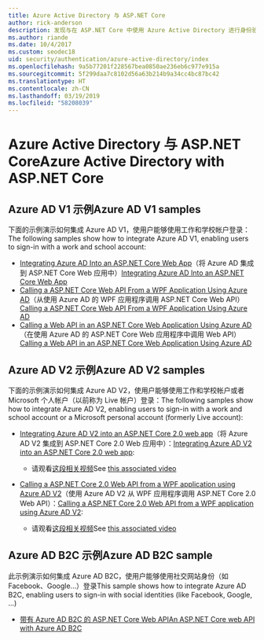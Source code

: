 ```yaml
---
title: Azure Active Directory 与 ASP.NET Core
author: rick-anderson
description: 发现与在 ASP.NET Core 中使用 Azure Active Directory 进行身份验证相关的主题。
ms.author: riande
ms.date: 10/4/2017
ms.custom: seodec18
uid: security/authentication/azure-active-directory/index
ms.openlocfilehash: 9a5b77201f228567bea0850ae236eb6c977e915a
ms.sourcegitcommit: 5f299daa7c8102d56a63b214b9a34cc4bc87bc42
ms.translationtype: HT
ms.contentlocale: zh-CN
ms.lasthandoff: 03/19/2019
ms.locfileid: "58208039"
---
```

# <a name="azure-active-directory-with-aspnet-core"></a><span data-ttu-id="3ec46-103">Azure Active Directory 与 ASP.NET Core</span><span class="sxs-lookup"><span data-stu-id="3ec46-103">Azure Active Directory with ASP.NET Core</span></span>

## <a name="azure-ad-v1-samples"></a><span data-ttu-id="3ec46-104">Azure AD V1 示例</span><span class="sxs-lookup"><span data-stu-id="3ec46-104">Azure AD V1 samples</span></span>

<span data-ttu-id="3ec46-105">下面的示例演示如何集成 Azure AD V1，使用户能够使用工作和学校帐户登录：</span><span class="sxs-lookup"><span data-stu-id="3ec46-105">The following samples show how to integrate Azure AD V1, enabling users to sign-in with a work and school account:</span></span>
* <span data-ttu-id="3ec46-106">[Integrating Azure AD Into an ASP.NET Core Web App](https://azure.microsoft.com/documentation/samples/active-directory-dotnet-webapp-openidconnect-aspnetcore/)（将 Azure AD 集成到 ASP.NET Core Web 应用中）</span><span class="sxs-lookup"><span data-stu-id="3ec46-106">[Integrating Azure AD Into an ASP.NET Core Web App](https://azure.microsoft.com/documentation/samples/active-directory-dotnet-webapp-openidconnect-aspnetcore/)</span></span>
* <span data-ttu-id="3ec46-107">[Calling a ASP.NET Core Web API From a WPF Application Using Azure AD](https://azure.microsoft.com/documentation/samples/active-directory-dotnet-native-aspnetcore/)（从使用 Azure AD 的 WPF 应用程序调用 ASP.NET Core Web API）</span><span class="sxs-lookup"><span data-stu-id="3ec46-107">[Calling a ASP.NET Core Web API From a WPF Application Using Azure AD](https://azure.microsoft.com/documentation/samples/active-directory-dotnet-native-aspnetcore/)</span></span>
* <span data-ttu-id="3ec46-108">[Calling a Web API in an ASP.NET Core Web Application Using Azure AD](https://azure.microsoft.com/documentation/samples/active-directory-dotnet-webapp-webapi-openidconnect-aspnetcore/)（在使用 Azure AD 的 ASP.NET Core Web 应用程序中调用 Web API）</span><span class="sxs-lookup"><span data-stu-id="3ec46-108">[Calling a Web API in an ASP.NET Core Web Application Using Azure AD](https://azure.microsoft.com/documentation/samples/active-directory-dotnet-webapp-webapi-openidconnect-aspnetcore/)</span></span>

## <a name="azure-ad-v2-samples"></a><span data-ttu-id="3ec46-109">Azure AD V2 示例</span><span class="sxs-lookup"><span data-stu-id="3ec46-109">Azure AD V2 samples</span></span>

<span data-ttu-id="3ec46-110">下面的示例演示如何集成 Azure AD V2，使用户能够使用工作和学校帐户或者 Microsoft 个人帐户（以前称为 Live 帐户）登录：</span><span class="sxs-lookup"><span data-stu-id="3ec46-110">The following samples show how to integrate Azure AD V2, enabling users to sign-in with a work and school account or a Microsoft personal account (formerly Live account):</span></span>
* <span data-ttu-id="3ec46-111">[Integrating Azure AD V2 into an ASP.NET Core 2.0 web app](https://github.com/Azure-Samples/active-directory-aspnetcore-webapp-openidconnect-v2)（将 Azure AD V2 集成到 ASP.NET Core 2.0 Web 应用中）：</span><span class="sxs-lookup"><span data-stu-id="3ec46-111">[Integrating Azure AD V2 into an ASP.NET Core 2.0 web app](https://github.com/Azure-Samples/active-directory-aspnetcore-webapp-openidconnect-v2):</span></span> 
  * <span data-ttu-id="3ec46-112">请观看[这段相关视频](https://channel9.msdn.com/Events/Build/2018/THR5001)</span><span class="sxs-lookup"><span data-stu-id="3ec46-112">See [this associated video](https://channel9.msdn.com/Events/Build/2018/THR5001)</span></span> 

* <span data-ttu-id="3ec46-113">[Calling a ASP.NET Core 2.0 Web API from a WPF application using Azure AD V2](https://github.com/azure-samples/active-directory-dotnet-native-aspnetcore-v2)（使用 Azure AD V2 从 WPF 应用程序调用 ASP.NET Core 2.0 Web API）：</span><span class="sxs-lookup"><span data-stu-id="3ec46-113">[Calling a ASP.NET Core 2.0 Web API from a WPF application using Azure AD V2](https://github.com/azure-samples/active-directory-dotnet-native-aspnetcore-v2):</span></span> 
  * <span data-ttu-id="3ec46-114">请观看[这段相关视频](https://channel9.msdn.com/Events/Build/2018/THR5000)</span><span class="sxs-lookup"><span data-stu-id="3ec46-114">See [this associated video](https://channel9.msdn.com/Events/Build/2018/THR5000)</span></span>

## <a name="azure-ad-b2c-sample"></a><span data-ttu-id="3ec46-115">Azure AD B2C 示例</span><span class="sxs-lookup"><span data-stu-id="3ec46-115">Azure AD B2C sample</span></span>

<span data-ttu-id="3ec46-116">此示例演示如何集成 Azure AD B2C，使用户能够使用社交网站身份（如 Facebook、Google...）登录</span><span class="sxs-lookup"><span data-stu-id="3ec46-116">This sample shows how to integrate Azure AD B2C, enabling users to sign-in with social identities (like Facebook, Google, ...)</span></span>
* [<span data-ttu-id="3ec46-117">带有 Azure AD B2C 的 ASP.NET Core Web API</span><span class="sxs-lookup"><span data-stu-id="3ec46-117">An ASP.NET Core web API with Azure AD B2C</span></span>](https://azure.microsoft.com/resources/samples/active-directory-b2c-dotnetcore-webapi/)
